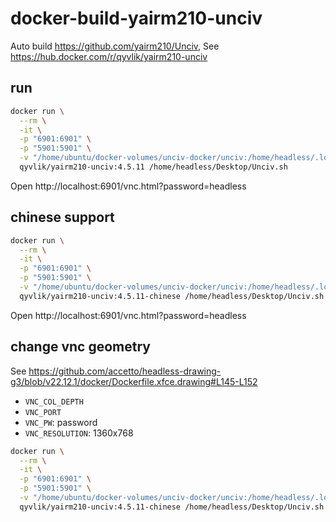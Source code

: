 # docker-build-yairm210-unciv

Auto build https://github.com/yairm210/Unciv, See https://hub.docker.com/r/qyvlik/yairm210-unciv

## run

```bash
docker run \
  --rm \
  -it \
  -p "6901:6901" \
  -p "5901:5901" \
  -v "/home/ubuntu/docker-volumes/unciv-docker/unciv:/home/headless/.local/share/Unciv" \
  qyvlik/yairm210-unciv:4.5.11 /home/headless/Desktop/Unciv.sh
```

Open http://localhost:6901/vnc.html?password=headless

## chinese support

```bash
docker run \
  --rm \
  -it \
  -p "6901:6901" \
  -p "5901:5901" \
  -v "/home/ubuntu/docker-volumes/unciv-docker/unciv:/home/headless/.local/share/Unciv" \
  qyvlik/yairm210-unciv:4.5.11-chinese /home/headless/Desktop/Unciv.sh 
```

Open http://localhost:6901/vnc.html?password=headless

## change vnc geometry

See https://github.com/accetto/headless-drawing-g3/blob/v22.12.1/docker/Dockerfile.xfce.drawing#L145-L152

- `VNC_COL_DEPTH`
- `VNC_PORT`
- `VNC_PW`: password
- `VNC_RESOLUTION`: 1360x768

```bash
docker run \
  --rm \
  -it \
  -p "6901:6901" \
  -p "5901:5901" \
  -v "/home/ubuntu/docker-volumes/unciv-docker/unciv:/home/headless/.local/share/Unciv" \
  qyvlik/yairm210-unciv:4.5.11-chinese /home/headless/Desktop/Unciv.sh 
```
